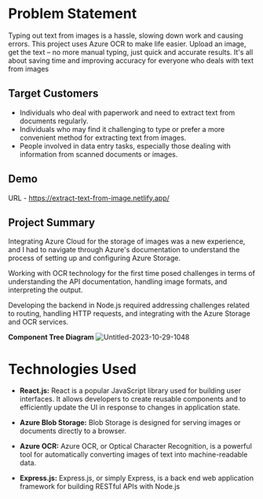 # Problem Statement

Typing out text from images is a hassle, slowing down work and causing errors. This project uses Azure OCR to make life easier. Upload an image, get the text – no more manual typing, just quick and accurate results. It's all about saving time and improving accuracy for everyone who deals with text from images

## Target Customers

- Individuals who deal with paperwork and need to extract text from documents regularly.
- Individuals who may find it challenging to type or prefer a more convenient method for extracting text from images.
- People involved in data entry tasks, especially those dealing with information from scanned documents or images.

## Demo

URL - https://extract-text-from-image.netlify.app/

## Project Summary

Integrating Azure Cloud for the storage of images was a new experience, and I had to navigate through Azure's documentation to understand the process of setting up and configuring Azure Storage.

Working with OCR technology for the first time posed challenges in terms of understanding the API documentation, handling image formats, and interpreting the output.

Developing the backend in Node.js required addressing challenges related to routing, handling HTTP requests, and integrating with the Azure Storage and OCR services.

**Component Tree Diagram**
![Untitled-2023-10-29-1048](https://github.com/AKanksha-Adase/Extract-Text-FromI-mage-frontend/assets/85044429/ee2f2c55-acb2-40ca-b73c-5cfa80f54aa1)

# Technologies Used

- **React.js:** React is a popular JavaScript library used for building user interfaces. It allows developers to create reusable components and to efficiently update the UI in response to changes in application state.
  
- **Azure Blob Storage:** Blob Storage is designed for serving images or documents directly to a browser.
  
- **Azure OCR:** Azure OCR, or Optical Character Recognition, is a powerful tool for automatically converting images of text into machine-readable data.
  
- **Express.js:** Express.js, or simply Express, is a back end web application framework for building RESTful APIs with Node.js
